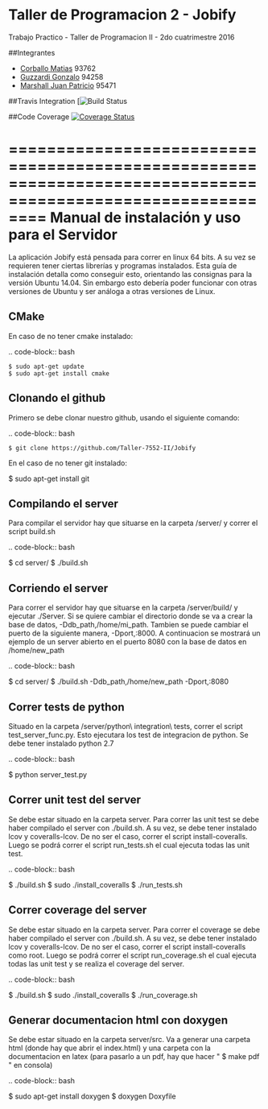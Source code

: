 # Taller de Programacion 2 - Jobify


Trabajo Practico - Taller de Programacion II - 2do cuatrimestre 2016

##Integrantes
* [Corballo Matias](https://github.com/matisyo) 93762
* [Guzzardi Gonzalo](https://github.com/gonzaloguzzardi) 94258
* [Marshall Juan Patricio](https://github.com/JuanPatricioMarshall) 95471

##Travis Integration
[![Build Status](https://travis-ci.org/Taller-7552-II/Jobify.svg?branch=master)

##Code Coverage
[![Coverage Status](https://coveralls.io/repos/github/Taller-7552-II/Jobify/badge.svg)](https://coveralls.io/github/Taller-7552-II/Jobify)

============================================================================================================
Manual de instalación y uso para el Servidor
============================================================================================================


La aplicación Jobify está pensada para correr en linux 64 bits. A su vez se requieren tener ciertas librerías y programas instalados.
Esta guía de instalación detalla como conseguir esto, orientando las consignas para la versión Ubuntu 14.04. Sin embargo esto debería poder funcionar con otras versiones de Ubuntu y ser análoga a otras versiones de Linux.




CMake
------------------------------------------------------------------------------------------------------------
   En caso de no tener cmake instalado:


.. code-block:: bash
   
	$ sudo apt-get update
	$ sudo apt-get install cmake




Clonando el github
------------------------------------------------------------------------------------------------------------
Primero se debe clonar nuestro github, usando el siguiente comando:


.. code-block:: bash


	$ git clone https://github.com/Taller-7552-II/Jobify








En el caso de no tener git instalado:
   
   $ sudo apt-get install git






Compilando el server
------------------------------------------------------------------------------------------------------------
Para compilar  el servidor hay que situarse en la carpeta /server/ y correr el script build.sh


.. code-block:: bash


   $ cd server/
   $ ./build.sh


Corriendo el server
------------------------------------------------------------------------------------------------------------
Para correr el servidor hay que situarse en la carpeta /server/build/ y ejecutar ./Server. Si se quiere cambiar el directorio donde se va a crear la base de datos, -Ddb_path,/home/mi_path. Tambien se puede cambiar el puerto de la siguiente manera, -Dport,:8000. A continuacion se mostrará un ejemplo de un server abierto en el puerto 8080 con la base de datos en /home/new_path


.. code-block:: bash


   $ cd server/
   $ ./build.sh -Ddb_path,/home/new_path -Dport,:8080






Correr tests de python
------------------------------------------------------------------------------------------------------------
Situado en la carpeta /server/python\ integration\ tests, correr el script test_server_func.py. Esto ejecutara los test de integracion de python. Se debe tener instalado python 2.7


.. code-block:: bash


   $ python server_test.py




Correr unit test del server
------------------------------------------------------------------------------------------------------------
Se debe estar situado en la carpeta server. Para correr las unit test se debe haber compilado el server con ./build.sh. A su vez, se debe tener instalado lcov y coveralls-lcov. De no ser el caso, correr el script install-coveralls. Luego se podrá correr el script run_tests.sh el cual ejecuta todas las unit test.


.. code-block:: bash
   
   $ ./build.sh
   $ sudo ./install_coveralls
   $ ./run_tests.sh


Correr coverage del server
------------------------------------------------------------------------------------------------------------
Se debe estar situado en la carpeta server. Para correr el coverage se debe haber compilado el server con ./build.sh. A su vez, se debe tener instalado lcov y coveralls-lcov. De no ser el caso, correr el script install-coveralls como root. Luego se podrá correr el script run_coverage.sh el cual ejecuta todas las unit test y se realiza el coverage del server.


.. code-block:: bash
   
   $ ./build.sh
   $ sudo ./install_coveralls
   $ ./run_coverage.sh

Generar documentacion html con doxygen
------------------------------------------------------------------------------------------------------------
Se debe estar situado en la carpeta server/src. Va a generar una carpeta html (donde hay que abrir el index.html) y una carpeta con la documentacion en latex (para pasarlo a un pdf, hay que hacer " $ make pdf " en consola)

.. code-block:: bash
   
   $ sudo apt-get install doxygen
   $ doxygen Doxyfile
 

